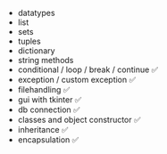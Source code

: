 - datatypes 
- list 
- sets
- tuples
- dictionary
- string methods
- conditional / loop / break / continue ✅
- exception / custom exception ✅
- filehandling  ✅
- gui with tkinter ✅
- db connection  ✅
- classes and object constructor ✅
- inheritance ✅
- encapsulation ✅

